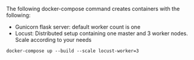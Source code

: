 The following docker-compose command creates containers with the following:
- Gunicorn flask server: default worker count is one
- Locust: Distributed setup containing one master and 3 worker nodes. Scale according to your needs
```
docker-compose up --build --scale locust-worker=3
```

